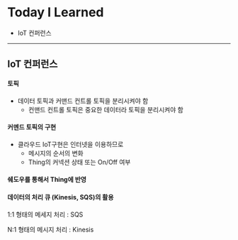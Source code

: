 # Today I Learned

* IoT 컨퍼런스

---



## IoT 컨퍼런스

#### 토픽

* 데이터 토픽과 커맨드 컨트롤 토픽을 분리시켜야 함
  * 컨맨드 컨트롤 토픽은 중요한 데이터라 토픽을 분리시켜야 함

#### 커멘드 토픽의 구현

* 클라우드 IoT구현은 인터넷을 이용하므로
  * 메시지의 순서의 변화
  * Thing의 커넥션 상태 또는 On/Off 여부

#### 쉐도우를 통해서 Thing에 반영

#### 데이터의 처리 큐 (Kinesis, SQS)의 활용

1:1 형태의 메세지 처리 : SQS

N:1 형태의 메시지 처리 : Kinesis
